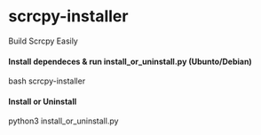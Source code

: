 # scrcpy-installer
Build Scrcpy Easily

#### Install dependeces & run install_or_uninstall.py (Ubunto/Debian)
   bash scrcpy-installer

#### Install or Uninstall
   python3 install_or_uninstall.py
